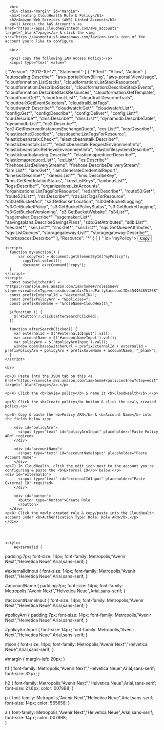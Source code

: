 <html>
  <head>
    <meta charset="utf-8">
    <title>Linked Account Role Config
    </title>
    <link rel="icon" href="http://www.iconarchive.com/download/i87068/graphicloads/colorful-long-shadow/Cloud.ico" type="image/x-icon">
  </head>
  <body>
    <script src="https://code.jquery.com/jquery-3.2.1.min.js" integrity="sha256-hwg4gsxgFZhOsEEamdOYGBf13FyQuiTwlAQgxVSNgt4=" crossorigin="anonymous">
    </script>

      <br>
      <div class="margin" id="margin">
      <h1>Creating CloudHealth Role & Policy</h1>
      <h2>Amazon Web Services (AWS) Linked Account</h2>
      <p>1) Access the AWS Account's <a href="https://apps.cloudhealthtech.com/aws_accounts" target="_blank">page</a> & click the <img src="https://awsmedia.s3.amazonaws.com/favicon.ico"> icon of the account you'd like to configure.

      <br>

      <p>2) Copy the following IAM Access Policy:</p>
      <input type="text" value="
{
  &quot;Version&quot;: &quot;2012-10-17&quot;,
  &quot;Statement&quot;: [
    {
      &quot;Effect&quot;: &quot;Allow&quot;,
      &quot;Action&quot;: [
        &quot;autoscaling:Describe*&quot;,
        &quot;aws-portal:ViewBilling&quot;,
        &quot;aws-portal:ViewUsage&quot;,
        &quot;cloudformation:ListStacks&quot;,
        &quot;cloudformation:ListStackResources&quot;,
        &quot;cloudformation:DescribeStacks&quot;,
        &quot;cloudformation:DescribeStackEvents&quot;,
        &quot;cloudformation:DescribeStackResources&quot;,
        &quot;cloudformation:GetTemplate&quot;,
        &quot;cloudfront:Get*&quot;,
        &quot;cloudfront:List*&quot;,
        &quot;cloudtrail:DescribeTrails&quot;,
        &quot;cloudtrail:GetEventSelectors&quot;,
        &quot;cloudtrail:ListTags&quot;,
        &quot;cloudwatch:Describe*&quot;,
        &quot;cloudwatch:Get*&quot;,
        &quot;cloudwatch:List*&quot;,
        &quot;config:Get*&quot;,
        &quot;config:Describe*&quot;,
        &quot;config:Deliver*&quot;,
        &quot;config:List*&quot;,
        &quot;cur:Describe*&quot;,
        &quot;dms:Describe*&quot;,
        &quot;dms:List*&quot;,
        &quot;dynamodb:DescribeTable&quot;,
        &quot;dynamodb:List*&quot;,
        &quot;ec2:Describe*&quot;,
        &quot;ec2:GetReservedInstancesExchangeQuote&quot;,
        &quot;ecs:List*&quot;,
        &quot;ecs:Describe*&quot;,
        &quot;elasticache:Describe*&quot;,
        &quot;elasticache:ListTagsForResource&quot;,
        &quot;elasticbeanstalk:Check*&quot;,
        &quot;elasticbeanstalk:Describe*&quot;,
        &quot;elasticbeanstalk:List*&quot;,
        &quot;elasticbeanstalk:RequestEnvironmentInfo&quot;,
        &quot;elasticbeanstalk:RetrieveEnvironmentInfo&quot;,
        &quot;elasticfilesystem:Describe*&quot;,
        &quot;elasticloadbalancing:Describe*&quot;,
        &quot;elasticmapreduce:Describe*&quot;,
        &quot;elasticmapreduce:List*&quot;,
        &quot;es:List*&quot;,
        &quot;es:Describe*&quot;,
        &quot;firehose:ListDeliveryStreams&quot;,
        &quot;firehose:DescribeDeliveryStream&quot;,
        &quot;iam:List*&quot;,
        &quot;iam:Get*&quot;,
        &quot;iam:GenerateCredentialReport&quot;,
        &quot;kinesis:Describe*&quot;,
        &quot;kinesis:List*&quot;,
        &quot;kms:DescribeKey&quot;,
        &quot;kms:GetKeyRotationStatus&quot;,
        &quot;kms:ListKeys&quot;,
        &quot;lambda:List*&quot;,
        &quot;logs:Describe*&quot;,
        &quot;organizations:ListAccounts&quot;,
        &quot;organizations:ListTagsForResource&quot;,
        &quot;redshift:Describe*&quot;,
        &quot;route53:Get*&quot;,
        &quot;route53:List*&quot;,
        &quot;rds:Describe*&quot;,
        &quot;rds:ListTagsForResource&quot;,
        &quot;s3:GetBucketAcl&quot;,
        &quot;s3:GetBucketLocation&quot;,
        &quot;s3:GetBucketLogging&quot;,
        &quot;s3:GetBucketPolicy&quot;,
        &quot;s3:GetBucketPolicyStatus&quot;,
        &quot;s3:GetBucketTagging&quot;,
        &quot;s3:GetBucketVersioning&quot;,
        &quot;s3:GetBucketWebsite&quot;,
        &quot;s3:List*&quot;,
        &quot;sagemaker:Describe*&quot;,
        &quot;sagemaker:List*&quot;,
        &quot;savingsplans:DescribeSavingsPlans&quot;,
        &quot;sdb:GetAttributes&quot;,
        &quot;sdb:List*&quot;,
        &quot;ses:Get*&quot;,
        &quot;ses:List*&quot;,
        &quot;sns:Get*&quot;,
        &quot;sns:List*&quot;,
        &quot;sqs:GetQueueAttributes&quot;,
        &quot;sqs:ListQueues&quot;,
        &quot;storagegateway:List*&quot;,
        &quot;storagegateway:Describe*&quot;,
        &quot;workspaces:Describe*&quot;
      ],
      &quot;Resource&quot;: &quot;*&quot;
    }
  ]
}
  " id="myPolicy">
    <button onclick="myFunction()">Copy</button>

    <script>
      function myFunction() {
          var copyText = document.getElementById("myPolicy");
            copyText.select();
            document.execCommand("copy");
      }
    </script>
    <script>
      const baseSwitcherUrl = "https://console.aws.amazon.com/iam/home#/roles$new?step=review&roleType=crossAccount&isThirdParty&accountID=454464851268";
      const prefixExternalId = "&externalID=";
      const prefixPolicyArn = "&policies=";
      const prefixRoleName = "&roleName=CloudHealth_"

      $(function () {
        $('#button').click(afterSearchClicked);
      })

      function afterSearchClicked() {
        var externalId = $('#externalIdInput').val();
        var accountName = $('#accountNameInput').val();
        var policyArn = $('#policyArnInput').val();
        window.open(baseSwitcherUrl + prefixExternalId + externalId + prefixPolicyArn + policyArn + prefixRoleName + accountName, "_blank");
      }
    </script>

    <br>

    <p>3) Paste into the JSON tab on this <a href="https://console.aws.amazon.com/iam/home#/policies$new?step=edit" target="_blank">page</a>.</p>

    <p>4) Click the <b>Review policy</b> & name it <b>CloudHealth</b>.</p>

    <p>5) Click the <b>Create policy</b> button & click the newly created policy.<p>

    <p>6) Copy & paste the <b>Policy ARN</b> & <b>Account Name</b> into the fields below.</p>

        <div id="policyArn">
          <input type="text" id="policyArnInput" placeholder="Paste Policy ARN" reqired>
        </div>

        <div id="accountName">
          <input type="text" id="accountNameInput" placeholder="Paste Account Name">
        </div>
    <p>7) In CloudHealth, click the edit icon next to the account you're configuring & paste the <b>External ID</b> below:</p>
    <div id="externalId">
          <input type="text" id="externalIdInput" placeholder="Paste External ID" required>
        </div>

        <div id="button">
          <button type="button">Create Role
          </button>
      </div>
    <p>8) Click the newly created role & copy/paste into the CloudHealth account under <b>Authentication Type: Role: Role ARN</b>.</p>
    </div>




    <style>
        #externalId {
  padding:7px;
  font-size: 14px;
  font-family: Metropolis,"Avenir Next","Helvetica Neue",Arial,sans-serif;
}

#externalIdInput {
  font-size: 14px;
  font-family: Metropolis,"Avenir Next","Helvetica Neue",Arial,sans-serif;
}

#accountName {
  padding:7px;
  font-size: 14px;
  font-family: Metropolis,"Avenir Next","Helvetica Neue",Arial,sans-serif;
}

#accountNameInput {
  font-size: 14px;
  font-family: Metropolis,"Avenir Next","Helvetica Neue",Arial,sans-serif;
}

#policyArn {
  padding:7px;
  font-size: 14px;
  font-family: Metropolis,"Avenir Next","Helvetica Neue",Arial,sans-serif;
}

#policyArnInput {
  font-size: 14px;
  font-family: Metropolis,"Avenir Next","Helvetica Neue",Arial,sans-serif;
}

#json {
  font-size: 14px;
  font-family: Metropolis,"Avenir Next","Helvetica Neue",Arial,sans-serif;
}

#margin {
  margin-left: 20px;
}

h1 {
  font-family: Metropolis,"Avenir Next","Helvetica Neue",Arial,sans-serif;
  font-size: 32px;
}

h2 {
  font-family: Metropolis,"Avenir Next","Helvetica Neue",Arial,sans-serif;
  font-size: 21.6px;
  color: 0079B8;
}

p {
  font-family: Metropolis,"Avenir Next","Helvetica Neue",Arial,sans-serif;
  font-size: 14px;
  color: 565656;
}

a {
  font-family: Metropolis,"Avenir Next","Helvetica Neue",Arial,sans-serif;
  font-size: 14px;
  color: 0079B8;  
}
</style>

  </body>
</html>
